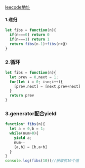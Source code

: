 [leecode地址](https://leetcode-cn.com/problems/fibonacci-number/)
#### 1.递归
```javascript
let fibs = function(n){
  if(n===0) return 0
  if(n===1) return 1
  return fibs(n-1)+fibs(n+@)
}
```
### 2.循环
```javascript
let fibs = function(n){
  let prev = 0,next = 1;
  for(let i = 0; i<n;i++){
    [prev,next] = [next,prev+next]
  }
  return prev
}
```
### 3.generator配合yield
```javascript
function* fibs(n){
  let a = 0,b = 1;
  while(num>0){
    yield a;
    num--
    [a,b] = [b,a+b]
  }
}
console.log(fibs(10))//获取前10个值
```
